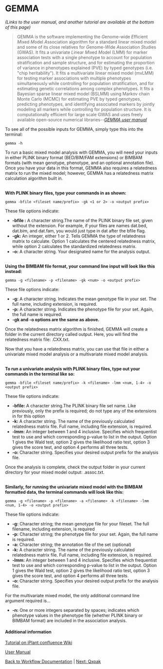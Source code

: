 # GEMMA

*(Links to the user manual, and another tutorial are available at the bottom of this page)*

>GEMMA  is  the  software  implementing  the  *G*enome-wide  *E*fficient  *M*ixed  *M*odel  *A*ssociation algorithm for  a  standard  linear  mixed  model  and  some  of  its  close  relatives  for  *G*enome-*W*ide *A*ssociation *S*tudies (GWAS). It fits a univariate *L*inear *M*ixed *M*odel (LMM) for marker association tests with a single phenotype to account for population stratification and sample structure, and for estimating the proportion of variance in phenotypes explained (PVE) by typed genotypes (i.e. "chip heritability").  It fits a multivariate linear mixed model (mvLMM) for testing marker associations with multiple phenotypes simultaneously while controlling for population stratification, and for estimating genetic correlations among complex phenotypes. It fits a Bayesian sparse linear mixed model (BSLMM) using Markov chain Monte Carlo (MCMC) for estimating PVE by typed genotypes, predicting phenotypes, and identifying associated markers by jointly modeling all markers while controlling for population structure.  It is computationally efficient for large scale GWAS and uses freely available open-source numerical libraries--<cite>[GEMMA user manual](http://www.xzlab.org/software/GEMMAmanual.pdf)</cite>

To see all of the possible inputs for GEMMA, simply type this into the terminal:

    gemma -h

To run a basic mixed model analysis with GEMMA, you will need your inputs in either PLINK binary format (BED/BIM/FAM extensions) or BIMBAM formats (with mean genotype, phenotype, and an optional annotation file). Once you have your data in this format, GEMMA also requires a relatedness matrix to run the mixed model; however, GEMMA has a relatedness matrix calculation algorithm built in.

<br>**With PLINK binary files, type your commands in as shown:**</br>

    gemma -bfile <fileset name/prefix> -gk <1 or 2> -o <output prefix>

These file options indicate:

* **-bfile :** A character string.The name of the PLINK binary file set, given without the extension. For example, if your files are names dat.bed, dat.bim, and dat.fam, you would just type in dat after the bfile flag.
* **-gk:** An integer, either 1 or 2. Tells GEMMA the type of relatedness matrix to calculate. Option 1 calculates the centered relatedness matrix, while option 2 calculates the standardized relatedness matrix.
* **-o:** A character string. Your designated name for the analysis output.

<br>**Using the BIMBAM file format, your command line input will look like this instead:**</br>

    gemma -g <filename> -p <filename> -gk <num> -o <output prefix>

These file options indicate:

* **-g:** A character string. Indicates the mean genotype file in your set. The full name, including extension, is required.
* **-p:** A character string. Indicates the phenotype file for your set. Again, the full name is required.
* **-gk and -o options are the same as above.**

Once the relatedness matrix algorithm is finished, GEMMA will create a folder in the current directory called output. Here, you will find the relatedness matrix file: <output name>.CXX.txt.

Now that you have a relatedness matrix, you can use that file in either a univariate mixed model analysis or a multivariate mixed model analysis. 

<br>**To run a univariate analysis with PLINK binary files, type out your commands in the terminal like so:**</br>

    gemma -bfile <fileset name/prefix> -k <filename> -lmm <num, 1-4> -o <output prefix>

These file options indicate:

* **-bfile:** A character string.The PLINK binary file set name. Like previously, only the prefix is required; do not type any of the extensions in for this option
* **-k:** A character string. The name of the previously calculated relatedness matrix file. Full name, including file extension, is required.
* **-lmm:** An integer between 1 and 4 inclusive. Specifies which frequentist test to use and which corresponding p-value to list in the output. Option 1 gives the Wald test, option 2 gives the likelihood ratio test, option 3 gives the score test, and option 4 performs all three tests.
* **-o:** Character string. Specifies your desired output prefix for the analysis file.

Once the analysis is complete, check the output folder in your current directory for your mixed model output: <output name>.assoc.txt. 

<br>**Similarly, for running the univariate mixed model with the BIMBAM formatted data, the terminal commands will look like this:**</br>

    gemma -g <filename> -p <filename> -a <filename> -k <filename> -lmm <num, 1-4> -o <output prefix>

These file options indicate:

* **-g:** Character string; the mean genotype file for your fileset. The full filename, including extension, is required
* **-p:** Character string; the phenotype file for your set. Again, the full name is required.
* **-a:** Character string; the annotation file of the set (optional)
* **-k:** A character string. The name of the previously calculated relatedness matrix file. Full name, including file extension, is required.
* **-lmm:** An integer between 1 and 4 inclusive. Specifies which frequentist test to use and which corresponding p-value to list in the output. Option 1 gives the Wald test, option 2 gives the likelihood ratio test, option 3 gives the score test, and option 4 performs all three tests.
* **-o:** Character string. Specifies your desired output prefix for the analysis file.

For the multivariate mixed model, the only additional command line argument required is...

* **-n:** One or more integers separated by spaces; indicates which phenotype values in the phenotype file (whether PLINK binary or BIMBAM format) are included in the association analysis.

#### **Additional information** 
[Tutorial on iPlant confluence Wiki](https://pods.iplantcollaborative.org/wiki/display/TUT/GEMMA)  

[User Manual](http://www.xzlab.org/software/GEMMAmanual.pdf)  

[Back to Workflow Documentation](workflow_documentation.md) | [Next: Qxpak](Qxpak.md)
